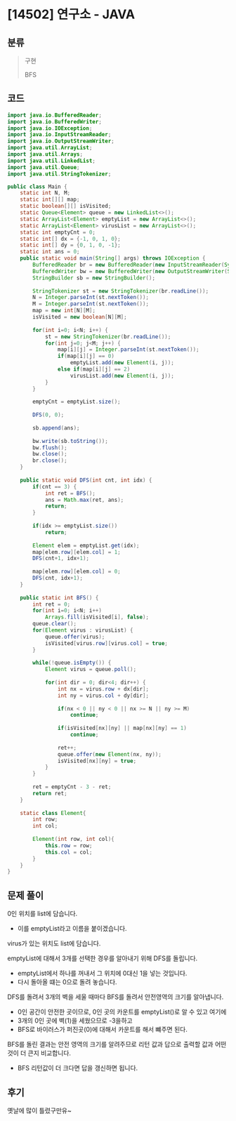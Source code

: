 # [14502] 연구소 - JAVA

## 분류
> 구현
>
> BFS

## 코드
```java
import java.io.BufferedReader;
import java.io.BufferedWriter;
import java.io.IOException;
import java.io.InputStreamReader;
import java.io.OutputStreamWriter;
import java.util.ArrayList;
import java.util.Arrays;
import java.util.LinkedList;
import java.util.Queue;
import java.util.StringTokenizer;

public class Main {
	static int N, M;
	static int[][] map;
	static boolean[][] isVisited;
	static Queue<Element> queue = new LinkedList<>();
	static ArrayList<Element> emptyList = new ArrayList<>();
	static ArrayList<Element> virusList = new ArrayList<>();
	static int emptyCnt = 0;
	static int[] dx = {-1, 0, 1, 0};
	static int[] dy = {0, 1, 0, -1};
	static int ans = 0;
	public static void main(String[] args) throws IOException {
		BufferedReader br = new BufferedReader(new InputStreamReader(System.in));
		BufferedWriter bw = new BufferedWriter(new OutputStreamWriter(System.out));
		StringBuilder sb = new StringBuilder();
		
		StringTokenizer st = new StringTokenizer(br.readLine());
		N = Integer.parseInt(st.nextToken());
		M = Integer.parseInt(st.nextToken());
		map = new int[N][M];
		isVisited = new boolean[N][M];
		
		for(int i=0; i<N; i++) {
			st = new StringTokenizer(br.readLine());
			for(int j=0; j<M; j++) {
				map[i][j] = Integer.parseInt(st.nextToken());
				if(map[i][j] == 0)
					emptyList.add(new Element(i, j));
				else if(map[i][j] == 2)
					virusList.add(new Element(i, j));
			}
		}
		
		emptyCnt = emptyList.size();
		
		DFS(0, 0);
		
		sb.append(ans);
		
		bw.write(sb.toString());
		bw.flush();
		bw.close();
		br.close();
	}
	
	public static void DFS(int cnt, int idx) {
		if(cnt == 3) {
			int ret = BFS();
			ans = Math.max(ret, ans);
			return;
		}
		
		if(idx >= emptyList.size())
			return;
		
		Element elem = emptyList.get(idx);
		map[elem.row][elem.col] = 1;
		DFS(cnt+1, idx+1);
		
		map[elem.row][elem.col] = 0;
		DFS(cnt, idx+1);
	}
	
	public static int BFS() {
		int ret = 0;
		for(int i=0; i<N; i++)
			Arrays.fill(isVisited[i], false);
		queue.clear();
		for(Element virus : virusList) {
			queue.offer(virus);
			isVisited[virus.row][virus.col] = true; 
		}
		
		while(!queue.isEmpty()) {
			Element virus = queue.poll();
			
			for(int dir = 0; dir<4; dir++) {
				int nx = virus.row + dx[dir];
				int ny = virus.col + dy[dir];
				
				if(nx < 0 || ny < 0 || nx >= N || ny >= M)
					continue;
				
				if(isVisited[nx][ny] || map[nx][ny] == 1)
					continue;
				
				ret++;
				queue.offer(new Element(nx, ny));
				isVisited[nx][ny] = true;
			}
		}
		
		ret = emptyCnt - 3 - ret;
		return ret;
	}
	
	static class Element{
		int row;
		int col;
		
		Element(int row, int col){
			this.row = row;
			this.col = col;
		}
	}
}
```

## 문제 풀이
0인 위치를 list에 담습니다.
   - 이를 emptyList라고 이름을 붙이겠습니다.

virus가 있는 위치도 list에 담습니다.

emptyList에 대해서 3개를 선택한 경우를 알아내기 위해 DFS를 돌립니다.
   - emptyList에서 하나를 꺼내서 그 위치에 0대신 1을 넣는 것입니다.
   - 다시 돌아올 떄는 0으로 돌려 놓습니다.

DFS를 돌려서 3개의 벽을 세울 때마다 BFS를 돌려서 안전영역의 크기를 알아냅니다.
   - 0인 공간이 안전한 곳이므로, 0인 곳의 카운트를 emptyList()로 알 수 있고 여기에
   - 3개의 0인 곳에 벽(1)을 세웠으므로 -3을하고
   - BFS로 바이러스가 퍼진곳(0)에 대해서 카운트를 해서 뺴주면 된다.

BFS를 돌린 결과는 안전 영역의 크기를 알려주므로 리턴 값과 답으로 출력할 값과 어떤 것이 더 큰지 비교합니다.
   - BFS 리턴값이 더 크다면 답을 갱신하면 됩니다.

## 후기
옛날에 많이 틀렸구만유~